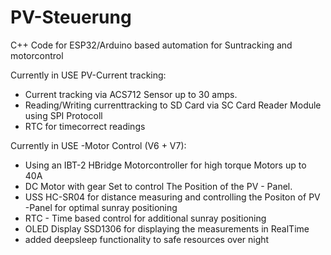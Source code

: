 # PV-Steuerung
C++ Code for ESP32/Arduino based automation for Suntracking and motorcontrol

Currently in USE PV-Current tracking:

- Current tracking via ACS712 Sensor up to 30 amps.
- Reading/Writing currenttracking to SD Card via SC Card Reader Module using SPI Protocoll
- RTC for timecorrect readings

Currently in USE -Motor Control (V6 + V7):
- Using an IBT-2 HBridge Motorcontroller for high torque Motors up to 40A
- DC Motor with gear Set to control The Position of the PV - Panel.
- USS HC-SR04 for distance measuring and controlling the Positon of PV -Panel for optimal sunray positioning
- RTC - Time based control for additional sunray positioning
- OLED Display SSD1306 for displaying the measurements in RealTime
- added deepsleep functionality to safe resources over night
